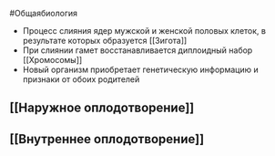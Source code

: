 #Общаябиология 
- Процесс слияния ядер мужской и женской половых клеток, в результате которых образуется [[Зигота]]
- При слиянии гамет восстанавливается диплоидный набор [[Хромосомы]]
- Новый организм приобретает генетическую информацию и признаки от обоих родителей
## [[Наружное оплодотворение]]
## [[Внутреннее оплодотворение]] 